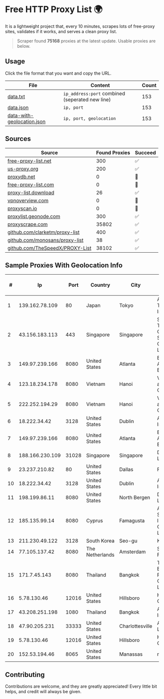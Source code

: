 
# Free HTTP Proxy List 🌍

It is a lightweight project that, every 10 minutes, scrapes lots of free-proxy sites, validates if it works, and serves a clean proxy list.


> Scraper found **75168** proxies at the latest update. Usable proxies are below.

## Usage

Click the file format that you want and copy the URL.


|File|Content|Count|
|----|-------|-----|
|[data.txt](https://raw.githubusercontent.com/themiralay/Proxy-List-World/master/data.txt)|`ip_address:port` combined (seperated new line)|153|
|[data.json](https://raw.githubusercontent.com/themiralay/Proxy-List-World/master/data.json)|`ip, port`|153|
|[data-with-geolocation.json](https://raw.githubusercontent.com/themiralay/Proxy-List-World/master/data-with-geolocation.json)|`ip, port, geolocation`|153|

## Sources

|Source|Found Proxies|Succeed|
|------|-------------|-------|
|[free-proxy-list.net](https://free-proxy-list.net)|300|✅|
|[us-proxy.org](https://www.us-proxy.org)|200|✅|
|[proxydb.net](http://proxydb.net)|0|🚫|
|[free-proxy-list.com](https://free-proxy-list.com/?page=&port=&type%5B%5D=http&type%5B%5D=https&up_time=0&search=Search)|0|🚫|
|[proxy-list.download](https://www.proxy-list.download/HTTP)|26|✅|
|[vpnoverview.com](https://vpnoverview.com/privacy/anonymous-browsing/free-proxy-servers)|0|🚫|
|[proxyscan.io](https://www.proxyscan.io)|0|🚫|
|[proxylist.geonode.com](https://proxylist.geonode.com/api/proxy-list?limit=300&page=1&sort_by=lastChecked&sort_type=desc&protocols=http,https)|300|✅|
|[proxyscrape.com](https://api.proxyscrape.com/v2/?request=displayproxies&protocol=http&timeout=10000&country=all&ssl=all&anonymity=all)|35802|✅|
|[github.com/clarketm/proxy-list](https://raw.githubusercontent.com/clarketm/proxy-list/master/proxy-list-raw.txt)|400|✅|
|[github.com/monosans/proxy-list](https://raw.githubusercontent.com/monosans/proxy-list/main/proxies/http.txt)|38|✅|
|[github.com/TheSpeedX/PROXY-List](https://raw.githubusercontent.com/TheSpeedX/PROXY-List/master/http.txt)|38102|✅|


## Sample Proxies With Geolocation Info

|#|Ip|Port|Country|City|Internet Service Provider|
|-|--|----|-------|----|-------------------------|
|1|139.162.78.109|80|Japan|Tokyo|Akamai Technologies, Inc.|
|2|43.156.183.113|443|Singapore|Singapore|Shenzhen Tencent Computer Systems Company Limited|
|3|149.97.239.166|8080|United States|Atlanta|Equinix (EMEA) Acquisition Enterprises B.V.|
|4|123.18.234.178|8080|Vietnam|Hanoi|VietNam Post and Telecom Corporation|
|5|222.252.194.29|8080|Vietnam|Hanoi|VietNam Post and Telecom Corporation|
|6|18.222.34.42|3128|United States|Dublin|Amazon.com, Inc.|
|7|149.97.239.166|8080|United States|Atlanta|Equinix (EMEA) Acquisition Enterprises B.V.|
|8|188.166.230.109|31028|Singapore|Singapore|DigitalOcean, LLC|
|9|23.237.210.82|80|United States|Dallas|FDCservers.net|
|10|18.222.34.42|3128|United States|Dublin|Amazon.com, Inc.|
|11|198.199.86.11|8080|United States|North Bergen|DigitalOcean, LLC|
|12|185.135.99.14|8080|Cyprus|Famagusta|ARINET SECURITY & INTERNET CONSULTANCY LTD|
|13|211.230.49.122|3128|South Korea|Seo-gu|Korea Telecom|
|14|77.105.137.42|8080|The Netherlands|Amsterdam|Servers Tech Fzco|
|15|171.7.45.143|8080|Thailand|Bangkok|Triple T Broadband Public Company Limited|
|16|5.78.130.46|12016|United States|Hillsboro|Hetzner Online GmbH|
|17|43.208.251.198|1080|Thailand|Bangkok|Amazon.com, Inc.|
|18|47.90.205.231|33333|United States|Charlottesville|Alibaba.com LLC|
|19|5.78.130.46|12016|United States|Hillsboro|Hetzner Online GmbH|
|20|152.53.194.46|8065|United States|Manassas|netcup GmbH|



## Contributing

Contributions are welcome, and they are greatly appreciated! Every
little bit helps, and credit will always be given.

